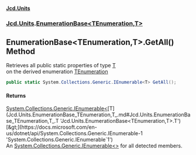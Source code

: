 #### [Jcd.Units](index.md 'index')
### [Jcd.Units](Jcd.Units.md 'Jcd.Units').[EnumerationBase&lt;TEnumeration,T&gt;](Jcd.Units.EnumerationBase_TEnumeration,T_.md 'Jcd.Units.EnumerationBase<TEnumeration,T>')

## EnumerationBase<TEnumeration,T>.GetAll() Method

Retrieves all public static properties of type [T](Jcd.Units.EnumerationBase_TEnumeration,T_.md#Jcd.Units.EnumerationBase_TEnumeration,T_.T 'Jcd.Units.EnumerationBase<TEnumeration,T>.T')  
on the derived enumeration [TEnumeration](Jcd.Units.EnumerationBase_TEnumeration,T_.md#Jcd.Units.EnumerationBase_TEnumeration,T_.TEnumeration 'Jcd.Units.EnumerationBase<TEnumeration,T>.TEnumeration')

```csharp
public static System.Collections.Generic.IEnumerable<T> GetAll();
```

#### Returns
[System.Collections.Generic.IEnumerable&lt;](https://docs.microsoft.com/en-us/dotnet/api/System.Collections.Generic.IEnumerable-1 'System.Collections.Generic.IEnumerable`1')[T](Jcd.Units.EnumerationBase_TEnumeration,T_.md#Jcd.Units.EnumerationBase_TEnumeration,T_.T 'Jcd.Units.EnumerationBase<TEnumeration,T>.T')[&gt;](https://docs.microsoft.com/en-us/dotnet/api/System.Collections.Generic.IEnumerable-1 'System.Collections.Generic.IEnumerable`1')  
An [System.Collections.Generic.IEnumerable&lt;&gt;](https://docs.microsoft.com/en-us/dotnet/api/System.Collections.Generic.IEnumerable-1 'System.Collections.Generic.IEnumerable`1') for all detected members.